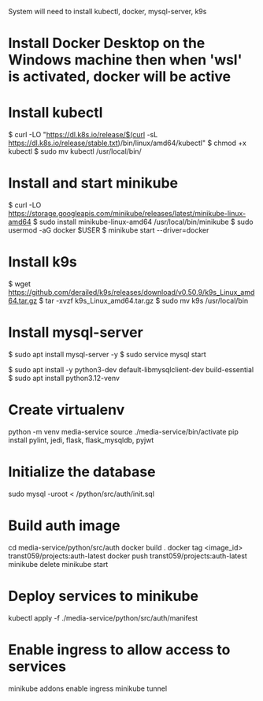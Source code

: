 System will need to install kubectl, docker, mysql-server, k9s
# Install Docker Desktop on the Windows machine then when 'wsl' is activated, docker will be active

# Install kubectl
$ curl -LO "https://dl.k8s.io/release/$(curl -sL https://dl.k8s.io/release/stable.txt)/bin/linux/amd64/kubectl"
$ chmod +x kubectl
$ sudo mv kubectl /usr/local/bin/

# Install and start minikube
$ curl -LO https://storage.googleapis.com/minikube/releases/latest/minikube-linux-amd64
$ sudo install minikube-linux-amd64 /usr/local/bin/minikube
$ sudo usermod -aG docker $USER
$ minikube start --driver=docker

# Install k9s
$ wget https://github.com/derailed/k9s/releases/download/v0.50.9/k9s_Linux_amd64.tar.gz
$ tar -xvzf k9s_Linux_amd64.tar.gz
$ sudo mv k9s /usr/local/bin

# Install mysql-server
$ sudo apt install mysql-server -y
$ sudo service mysql start

$ sudo apt install -y python3-dev default-libmysqlclient-dev build-essential
$ sudo apt install python3.12-venv

# Create virtualenv
python -m venv media-service
source ./media-service/bin/activate
pip install pylint, jedi, flask, flask_mysqldb, pyjwt

# Initialize the database
sudo mysql -uroot < <media-service>/python/src/auth/init.sql


# Build auth image
cd media-service/python/src/auth
docker build .
docker tag <image_id> transt059/projects:auth-latest
docker push transt059/projects:auth-latest
minikube delete
minikube start

# Deploy services to minikube
kubectl apply -f ./media-service/python/src/auth/manifest

# Enable ingress to allow access to services
minikube addons enable ingress
minikube tunnel
